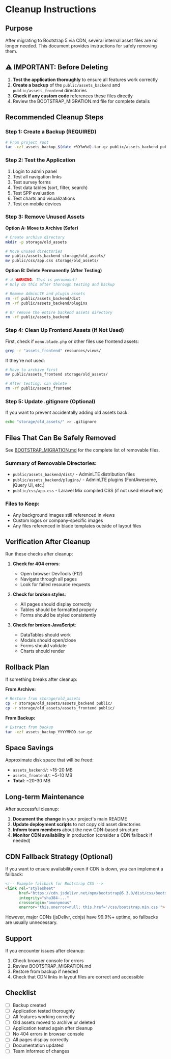 # Cleanup Instructions

## Purpose
After migrating to Bootstrap 5 via CDN, several internal asset files are no longer needed. This document provides instructions for safely removing them.

## ⚠️ IMPORTANT: Before Deleting

1. **Test the application thoroughly** to ensure all features work correctly
2. **Create a backup** of the `public/assets_backend` and `public/assets_frontend` directories
3. **Check if any custom code** references these files directly
4. Review the BOOTSTRAP_MIGRATION.md file for complete details

## Recommended Cleanup Steps

### Step 1: Create a Backup (REQUIRED)
```bash
# From project root
tar -czf assets_backup_$(date +%Y%m%d).tar.gz public/assets_backend public/assets_frontend
```

### Step 2: Test the Application
1. Login to admin panel
2. Test all navigation links
3. Test survey forms
4. Test data tables (sort, filter, search)
5. Test SPP evaluation
6. Test charts and visualizations
7. Test on mobile devices

### Step 3: Remove Unused Assets

**Option A: Move to Archive (Safer)**
```bash
# Create archive directory
mkdir -p storage/old_assets

# Move unused directories
mv public/assets_backend storage/old_assets/
mv public/css/app.css storage/old_assets/
```

**Option B: Delete Permanently (After Testing)**
```bash
# ⚠️ WARNING: This is permanent!
# Only do this after thorough testing and backup

# Remove AdminLTE and plugin assets
rm -rf public/assets_backend/dist
rm -rf public/assets_backend/plugins

# Or remove the entire backend assets directory
rm -rf public/assets_backend
```

### Step 4: Clean Up Frontend Assets (If Not Used)

First, check if `menu.blade.php` or other files use frontend assets:
```bash
grep -r "assets_frontend" resources/views/
```

If they're not used:
```bash
# Move to archive first
mv public/assets_frontend storage/old_assets/

# After testing, can delete
rm -rf public/assets_frontend
```

### Step 5: Update .gitignore (Optional)

If you want to prevent accidentally adding old assets back:
```bash
echo "storage/old_assets/" >> .gitignore
```

## Files That Can Be Safely Removed

See [BOOTSTRAP_MIGRATION.md](./BOOTSTRAP_MIGRATION.md) for the complete list of removable files.

### Summary of Removable Directories:
- `public/assets_backend/dist/` - AdminLTE distribution files
- `public/assets_backend/plugins/` - AdminLTE plugins (FontAwesome, jQuery UI, etc.)
- `public/css/app.css` - Laravel Mix compiled CSS (if not used elsewhere)

### Files to Keep:
- Any background images still referenced in views
- Custom logos or company-specific images
- Any files referenced in blade templates outside of layout files

## Verification After Cleanup

Run these checks after cleanup:

1. **Check for 404 errors**:
   - Open browser DevTools (F12)
   - Navigate through all pages
   - Look for failed resource requests

2. **Check for broken styles**:
   - All pages should display correctly
   - Tables should be formatted properly
   - Forms should be styled consistently

3. **Check for broken JavaScript**:
   - DataTables should work
   - Modals should open/close
   - Forms should validate
   - Charts should render

## Rollback Plan

If something breaks after cleanup:

**From Archive:**
```bash
# Restore from storage/old_assets
cp -r storage/old_assets/assets_backend public/
cp -r storage/old_assets/assets_frontend public/
```

**From Backup:**
```bash
# Extract from backup
tar -xzf assets_backup_YYYYMMDD.tar.gz
```

## Space Savings

Approximate disk space that will be freed:
- `assets_backend/`: ~15-20 MB
- `assets_frontend/`: ~5-10 MB
- **Total**: ~20-30 MB

## Long-term Maintenance

After successful cleanup:

1. **Document the change** in your project's main README
2. **Update deployment scripts** to not copy old asset directories
3. **Inform team members** about the new CDN-based structure
4. **Monitor CDN availability** in production (consider a CDN fallback if needed)

## CDN Fallback Strategy (Optional)

If you want to ensure availability even if CDN is down, you can implement a fallback:

```html
<!-- Example fallback for Bootstrap CSS -->
<link rel="stylesheet" 
      href="https://cdn.jsdelivr.net/npm/bootstrap@5.3.0/dist/css/bootstrap.min.css"
      integrity="sha384-..." 
      crossorigin="anonymous"
      onerror="this.onerror=null; this.href='/css/bootstrap.min.css'">
```

However, major CDNs (jsDelivr, cdnjs) have 99.9%+ uptime, so fallbacks are usually unnecessary.

## Support

If you encounter issues after cleanup:

1. Check browser console for errors
2. Review BOOTSTRAP_MIGRATION.md
3. Restore from backup if needed
4. Check that CDN links in layout files are correct and accessible

## Checklist

- [ ] Backup created
- [ ] Application tested thoroughly
- [ ] All features working correctly
- [ ] Old assets moved to archive or deleted
- [ ] Application tested again after cleanup
- [ ] No 404 errors in browser console
- [ ] All pages display correctly
- [ ] Documentation updated
- [ ] Team informed of changes
